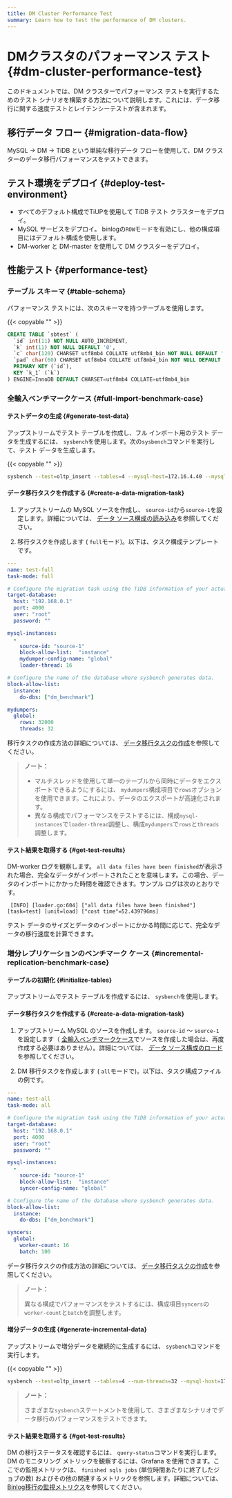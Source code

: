 ```yaml
---
title: DM Cluster Performance Test
summary: Learn how to test the performance of DM clusters.
---
```


# DMクラスタのパフォーマンス テスト {#dm-cluster-performance-test}

このドキュメントでは、DM クラスターでパフォーマンス テストを実行するためのテスト シナリオを構築する方法について説明します。これには、データ移行に関する速度テストとレイテンシーテストが含まれます。

## 移行データ フロー {#migration-data-flow}

MySQL -&gt; DM -&gt; TiDB という単純な移行データ フローを使用して、DM クラスターのデータ移行パフォーマンスをテストできます。

## テスト環境をデプロイ {#deploy-test-environment}

-   すべてのデフォルト構成でTiUPを使用して TiDB テスト クラスターをデプロイ。
-   MySQL サービスをデプロイ。 binlogの`ROW`モードを有効にし、他の構成項目にはデフォルト構成を使用します。
-   DM-worker と DM-master を使用して DM クラスターをデプロイ。

## 性能テスト {#performance-test}

### テーブル スキーマ {#table-schema}

パフォーマンス テストには、次のスキーマを持つテーブルを使用します。

{{< copyable "" >}}

```sql
CREATE TABLE `sbtest` (
  `id` int(11) NOT NULL AUTO_INCREMENT,
  `k` int(11) NOT NULL DEFAULT '0',
  `c` char(120) CHARSET utf8mb4 COLLATE utf8mb4_bin NOT NULL DEFAULT '',
  `pad` char(60) CHARSET utf8mb4 COLLATE utf8mb4_bin NOT NULL DEFAULT '',
  PRIMARY KEY (`id`),
  KEY `k_1` (`k`)
) ENGINE=InnoDB DEFAULT CHARSET=utf8mb4 COLLATE=utf8mb4_bin
```

### 全輸入ベンチマークケース {#full-import-benchmark-case}

#### テストデータの生成 {#generate-test-data}

アップストリームでテスト テーブルを作成し、フル インポート用のテスト データを生成するには、 `sysbench`を使用します。次の`sysbench`コマンドを実行して、テスト データを生成します。

{{< copyable "" >}}

```bash
sysbench --test=oltp_insert --tables=4 --mysql-host=172.16.4.40 --mysql-port=3306 --mysql-user=root --mysql-db=dm_benchmark --db-driver=mysql --table-size=50000000 prepare
```

#### データ移行タスクを作成する {#create-a-data-migration-task}

1.  アップストリームの MySQL ソースを作成し、 `source-id`から`source-1`を設定します。詳細については、 [データ ソース構成の読み込み](/dm/dm-manage-source.md#operate-data-source)を参照してください。

2.  移行タスクを作成します ( `full`モード)。以下は、タスク構成テンプレートです。

```yaml
---
name: test-full
task-mode: full

# Configure the migration task using the TiDB information of your actual test environment.
target-database:
  host: "192.168.0.1"
  port: 4000
  user: "root"
  password: ""

mysql-instances:
  -
    source-id: "source-1"
    block-allow-list:  "instance"
    mydumper-config-name: "global"
    loader-thread: 16

# Configure the name of the database where sysbench generates data.
block-allow-list:
  instance:
    do-dbs: ["dm_benchmark"]

mydumpers:
  global:
    rows: 32000
    threads: 32
```

移行タスクの作成方法の詳細については、 [データ移行タスクの作成](/dm/dm-create-task.md)を参照してください。

> **ノート：**
>
> -   マルチスレッドを使用して単一のテーブルから同時にデータをエクスポートできるようにするには、 `mydumpers`構成項目で`rows`オプションを使用できます。これにより、データのエクスポートが高速化されます。
> -   異なる構成でパフォーマンスをテストするには、構成`mysql-instances`で`loader-thread`調整し、構成`mydumpers`で`rows`と`threads`調整します。

#### テスト結果を取得する {#get-test-results}

DM-worker ログを観察します。 `all data files have been finished`が表示された場合、完全なデータがインポートされたことを意味します。この場合、データのインポートにかかった時間を確認できます。サンプル ログは次のとおりです。

```
 [INFO] [loader.go:604] ["all data files have been finished"] [task=test] [unit=load] ["cost time"=52.439796ms]
```

テスト データのサイズとデータのインポートにかかる時間に応じて、完全なデータの移行速度を計算できます。

### 増分レプリケーションのベンチマーク ケース {#incremental-replication-benchmark-case}

#### テーブルの初期化 {#initialize-tables}

アップストリームでテスト テーブルを作成するには、 `sysbench`を使用します。

#### データ移行タスクを作成する {#create-a-data-migration-task}

1.  アップストリーム MySQL のソースを作成します。 `source-id` ～ `source-1`を設定します（ [全輸入ベンチマークケース](#full-import-benchmark-case)でソースを作成した場合は、再度作成する必要はありません）。詳細については、 [データ ソース構成のロード](/dm/dm-manage-source.md#operate-data-source)を参照してください。

2.  DM 移行タスクを作成します ( `all`モードで)。以下は、タスク構成ファイルの例です。

```yaml
---
name: test-all
task-mode: all

# Configure the migration task using the TiDB information of your actual test environment.
target-database:
  host: "192.168.0.1"
  port: 4000
  user: "root"
  password: ""

mysql-instances:
  -
    source-id: "source-1"
    block-allow-list:  "instance"
    syncer-config-name: "global"

# Configure the name of the database where sysbench generates data.
block-allow-list:
  instance:
    do-dbs: ["dm_benchmark"]

syncers:
  global:
    worker-count: 16
    batch: 100
```

データ移行タスクの作成方法の詳細については、 [データ移行タスクの作成](/dm/dm-create-task.md)を参照してください。

> **ノート：**
>
> 異なる構成でパフォーマンスをテストするには、構成項目`syncers`の`worker-count`と`batch`を調整します。

#### 増分データの生成 {#generate-incremental-data}

アップストリームで増分データを継続的に生成するには、 `sysbench`コマンドを実行します。

{{< copyable "" >}}

```bash
sysbench --test=oltp_insert --tables=4 --num-threads=32 --mysql-host=172.17.4.40 --mysql-port=3306 --mysql-user=root --mysql-db=dm_benchmark --db-driver=mysql --report-interval=10 --time=1800 run
```

> **ノート：**
>
> さまざまな`sysbench`ステートメントを使用して、さまざまなシナリオでデータ移行のパフォーマンスをテストできます。

#### テスト結果を取得する {#get-test-results}

DM の移行ステータスを確認するには、 `query-status`コマンドを実行します。 DM のモニタリング メトリックを観察するには、Grafana を使用できます。ここでの監視メトリックは、 `finished sqls jobs` (単位時間あたりに終了したジョブの数) およびその他の関連するメトリックを参照します。詳細については、 [Binlog移行の監視メトリクス](/dm/monitor-a-dm-cluster.md#binlog-replication)を参照してください。

